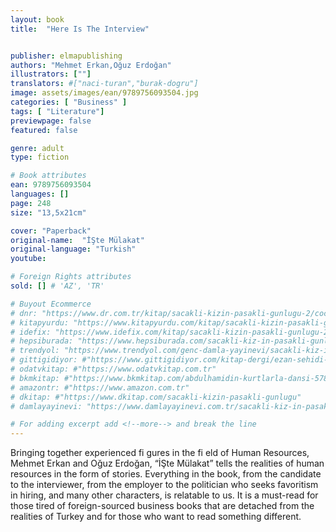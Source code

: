 ```yaml
---
layout: book
title:  "Here Is The Interview"


publisher: elmapublishing
authors: "Mehmet Erkan,Oğuz Erdoğan"
illustrators: [""]
translators: #["naci-turan","burak-dogru"]
image: assets/images/ean/9789756093504.jpg
categories: [ "Business" ]
tags: [ "Literature"]
previewpage: false
featured: false

genre: adult
type: fiction

# Book attributes
ean: 9789756093504
languages: []
page: 248
size: "13,5x21cm"

cover: "Paperback"
original-name:  "İŞte Mülakat"
original-language: "Turkish"
youtube:

# Foreign Rights attributes
sold: [] # 'AZ', 'TR'

# Buyout Ecommerce
# dnr: "https://www.dr.com.tr/kitap/sacakli-kizin-pasakli-gunlugu-2/cocuk-ve-genclik/genclik-10-yas/roman-oyku/urunno=0001893059001"
# kitapyurdu: "https://www.kitapyurdu.com/kitap/sacakli-kizin-pasakli-gunlugu-2-/560122.html&filter_name=Sa%C3%A7akl%C4%B1+K%C4%B1z%27%C4%B1n+Pasakl%C4%B1+G%C3%BCnl%C3%BC%C4%9F%C3%BC+2"
# idefix: "https://www.idefix.com/kitap/sacakli-kizin-pasakli-gunlugu-2/cocuk-ve-genclik/genclik-10-yas/roman-oyku/urunno=0001893059001"
# hepsiburada: "https://www.hepsiburada.com/sacakli-kiz-in-pasakli-gunlugu-2-damla-yayinevi-p-HBV000012ER86"
# trendyol: "https://www.trendyol.com/genc-damla-yayinevi/sacakli-kiz-in-pasakli-gunlugu-2-p-54825777"
# gittigidiyor: #"https://www.gittigidiyor.com/kitap-dergi/ezan-sehidi-adnan-menderes_pdp_732728793"
# odatvkitap: #"https://www.odatvkitap.com.tr"
# bkmkitap: #"https://www.bkmkitap.com/abdulhamidin-kurtlarla-dansi-578226"
# amazontr: #"https://www.amazon.com.tr"
# dkitap: #"https://www.dkitap.com/sacakli-kizin-pasakli-gunlugu"
# damlayayinevi: "https://www.damlayayinevi.com.tr/sacakli-kiz-in-pasakli-gunlugu-2-bu-iste-bi-terslik-var"

# For adding excerpt add <!--more--> and break the line
---
```

Bringing together experienced fi gures in the fi eld
of Human Resources, Mehmet Erkan and Oğuz
Erdoğan, “İŞte Mülakat” tells the realities of human resources in the form of stories. Everything
in the book, from the candidate to the interviewer, from the employer to the politician who seeks
favoritism in hiring, and many other characters, is
relatable to us. It is a must-read for those tired of
foreign-sourced business books that are detached
from the realities of Turkey and for those who want
to read something different.
<!--more--> 

